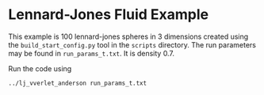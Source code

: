 Lennard-Jones Fluid Example
============================

This example is 100 lennard-jones spheres in 3 dimensions created
using the `build_start_config.py` tool in the `scripts` directory.
The run parameters may be found in `run_params_t.txt`. It is density 0.7.

Run the code using

    ../lj_vverlet_anderson run_params_t.txt

